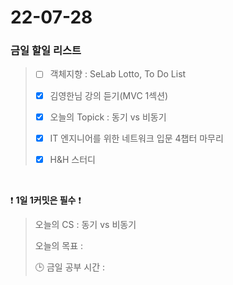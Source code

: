 # 22-07-28
### 금일 할일 리스트


> - [ ]  객체지향 : SeLab Lotto, To Do List
>
> - [X]  김영한님 강의 듣기(MVC 1섹션)
>
> - [X]  오늘의 Topick : 동기 vs 비동기
>
> - [X]  IT 엔지니어를 위한 네트워크 입문 4챕터 마무리
>
>  -[X]  H&H 스터디

<br/>

❗ **1일 1커밋은 필수** ❗
> 오늘의 CS : 동기 vs 비동기
>
> 오늘의 목표  :
>
> 🕒 금일 공부 시간 :

<br/>